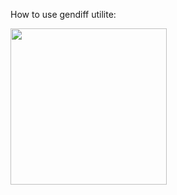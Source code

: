 How to use gendiff utilite:

<a href="https://asciinema.org/a/t1LWJNvWP5LUIYnEi2RX0T28O"><img src="https://asciinema.org/a/t1LWJNvWP5LUIYnEi2RX0T28O.png" width="250"/></a>
